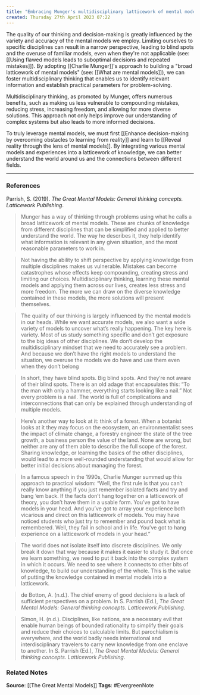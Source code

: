 ```yaml
---
title: "Embracing Munger's multidisciplinary latticework of mental models"
created: Thursday 27th April 2023 07:22
---
```


The quality of our thinking and decision-making is greatly influenced by the variety and accuracy of the mental models we employ. Limiting ourselves to specific disciplines can result in a narrow perspective, leading to blind spots and the overuse of familiar models, even when they're not applicable (see: [[Using flawed models leads to suboptimal decisions and repeated mistakes]]). By adopting [[Charlie Munger]]'s approach to building a "broad latticework of mental models" (see: [[What are mental models]]), we can foster multidisciplinary thinking that enables us to identify relevant information and establish practical parameters for problem-solving.

Multidisciplinary thinking, as promoted by Munger, offers numerous benefits, such as making us less vulnerable to compounding mistakes, reducing stress, increasing freedom, and allowing for more diverse solutions. This approach not only helps improve our understanding of complex systems but also leads to more informed decisions.

To truly leverage mental models, we must first [[Enhance decision-making by overcoming obstacles to learning from reality]] and learn to [[Reveal reality through the lens of mental models]]. By integrating various mental models and experiences into a latticework of knowledge, we can better understand the world around us and the connections between different fields.

---
### References

Parrish, S. (2019). _The Great Mental Models: General thinking concepts. Latticework Publishing_.

> Munger has a way of thinking through problems using what he calls a broad latticework of mental models. These are chunks of knowledge from different disciplines that can be simplified and applied to better understand the world. The way he describes it, they help identify what information is relevant in any given situation, and the most reasonable parameters to work in. 

> Not having the ability to shift perspective by applying knowledge from multiple disciplines makes us vulnerable. Mistakes can become catastrophes whose effects keep compounding, creating stress and limiting our choices. Multidisciplinary thinking, learning these mental models and applying them across our lives, creates less stress and more freedom. The more we can draw on the diverse knowledge contained in these models, the more solutions will present themselves.

> The quality of our thinking is largely influenced by the mental models in our heads. While we want accurate models, we also want a wide variety of models to uncover what’s really happening. The key here is variety. Most of us study something specific and don’t get exposure to the big ideas of other disciplines. We don’t develop the multidisciplinary mindset that we need to accurately see a problem. And because we don’t have the right models to understand the situation, we overuse the models we do have and use them even when they don’t belong

> In short, they have blind spots. Big blind spots. And they’re not aware of their blind spots. There is an old adage that encapsulates this: “To the man with only a hammer, everything starts looking like a nail.” Not every problem is a nail. The world is full of complications and interconnections that can only be explained through understanding of multiple models.

> Here’s another way to look at it: think of a forest. When a botanist looks at it they may focus on the ecosystem, an environmentalist sees the impact of climate change, a forestry engineer the state of the tree growth, a business person the value of the land. None are wrong, but neither are any of them able to describe the full scope of the forest. Sharing knowledge, or learning the basics of the other disciplines, would lead to a more well-rounded understanding that would allow for better initial decisions about managing the forest. 

>  In a famous speech in the 1990s, Charlie Munger summed up this approach to practical wisdom: “Well, the first rule is that you can’t really know anything if you just remember isolated facts and try and bang ‘em back. If the facts don’t hang together on a latticework of theory, you don’t have them in a usable form. You’ve got to have models in your head. And you’ve got to array your experience both vicarious and direct on this latticework of models. You may have noticed students who just try to remember and pound back what is remembered. Well, they fail in school and in life. You’ve got to hang experience on a latticework of models in your head.” 

> The world does not isolate itself into discrete disciplines. We only break it down that way because it makes it easier to study it. But once we learn something, we need to put it back into the complex system in which it occurs. We need to see where it connects to other bits of knowledge, to build our understanding of the whole. This is the value of putting the knowledge contained in mental models into a latticework.

> de Botton, A. (n.d.). The chief enemy of good decisions is a lack of sufficient perspectives on a problem. In S. Parrish (Ed.), _The Great Mental Models: General thinking concepts. Latticework Publishing_.

> Simon, H. (n.d.). Disciplines, like nations, are a necessary evil that enable human beings of bounded rationality to simplify their goals and reduce their choices to calculable limits. But parochialism is everywhere, and the world badly needs international and interdisciplinary travelers to carry new knowledge from one enclave to another. In S. Parrish (Ed.), _The Great Mental Models: General thinking concepts. Latticework Publishing_.


### Related Notes
**Source**: [[The Great Mental Models]]
**Tags**: #EvergreenNote


